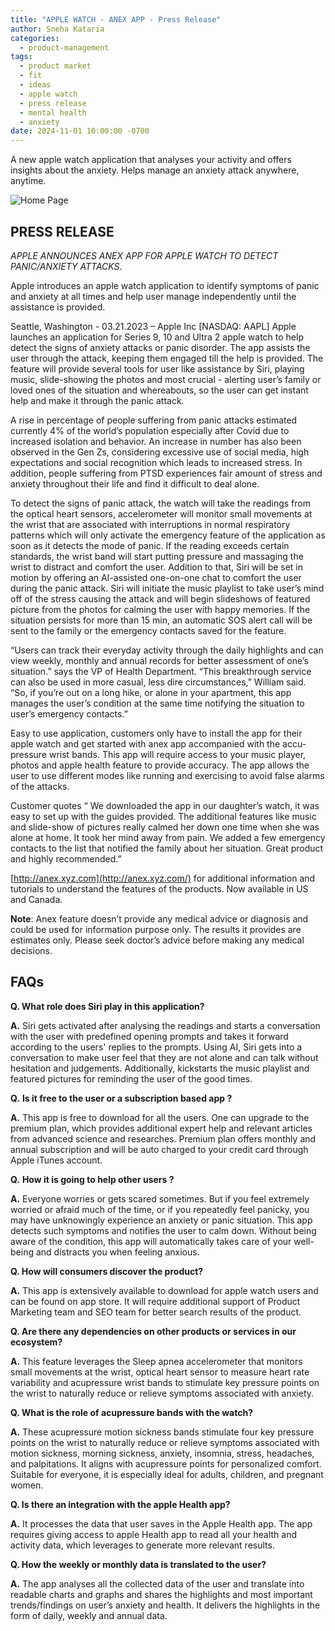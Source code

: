 ```yaml
---
title: "APPLE WATCH - ANEX APP - Press Release"
author: Sneha Kataria
categories: 
  - product-management
tags: 
  - product market 
  - fit 
  - ideas 
  - apple watch
  - press release 
  - mental health 
  - anxiety
date: 2024-11-01 10:00:00 -0700
---
```


A new apple watch application that analyses your activity and offers insights about the anxiety.
Helps manage an anxiety attack anywhere, anytime.

![Home Page](/blog/assets/apple_watch/home_page.jpg)

## **PRESS RELEASE**

*APPLE ANNOUNCES ANEX APP FOR APPLE WATCH TO DETECT PANIC/ANXIETY ATTACKS*.

Apple introduces an apple watch application to identify symptoms of panic and anxiety at all times and help user manage
independently until the assistance is provided.

Seattle, Washington - 03.21.2023 – Apple Inc [NASDAQ: AAPL] Apple launches an application for Series 9, 10 and Ultra 
2 apple watch to help detect the signs of anxiety attacks or panic disorder. The app assists the user through the 
attack, keeping them engaged till the help is provided. The feature will provide several tools for user like assistance
by Siri, playing music, slide-showing the photos and most crucial - alerting user’s family or loved ones of the
situation and whereabouts, so the user can get instant help and make it through the panic attack.

A rise in percentage of people suffering from panic attacks estimated currently 4% of the world’s population especially
after Covid due to increased isolation and behavior. An increase in number has also been observed in the Gen Zs,
considering excessive use of social media, high expectations and social recognition which leads to increased stress.
In addition, people suffering from PTSD experiences fair amount of stress and anxiety throughout their life and find
it difficult to deal alone.

To detect the signs of panic attack, the watch will take the readings from the optical heart sensors, accelerometer
will monitor small movements at the wrist that are associated with interruptions in normal respiratory patterns which
will only activate the emergency feature of the application as soon as it detects the mode of panic. If the reading
exceeds certain standards, the wrist band will start putting pressure and massaging the wrist to distract and comfort
the user.  Addition to that, Siri will be set in motion by offering an AI-assisted one-on-one chat to comfort the user
during the panic attack. Siri will initiate the music playlist  to take user’s mind off of the stress causing the
attack and will begin slideshows of featured picture from the photos for calming the user with happy memories. If the
situation persists for more than 15 min, an automatic SOS alert call will be sent to the family or the emergency
contacts saved for the feature.

“Users can track their everyday activity through the daily highlights and can view weekly, monthly and annual records
for better assessment of one’s situation.” says the VP of Health Department. “This breakthrough service can also be 
used in more casual, less dire circumstances,” William said. “So, if you’re out on a long hike, or alone in your 
apartment, this app manages the user’s condition at the same time notifying the situation to user’s emergency contacts.”

Easy to use application, customers only have to install the app for their apple watch and get started with anex app
accompanied with the accu-pressure wrist bands. This app will require access to your music player, photos and apple
health feature to provide accuracy. The app allows the user to use different modes like running and exercising to avoid
false alarms of the attacks.

Customer quotes “ We downloaded the app in our daughter’s watch, it was easy to set up with the guides provided. The
additional features like music and slide-show of pictures really calmed her down one time when she was alone at home.
It took her mind away from pain. We added a few emergency contacts to the list that notified the family about her
situation. Great product and highly recommended.”

[http://anex.xyz.com](http://anex.xyz.com/)  for additional information and tutorials to understand the features of the
products. Now  available in US and Canada.

**Note**: Anex feature doesn’t provide any medical advice or diagnosis and could be used for information purpose only.
The results it provides are estimates only. Please seek doctor’s advice before making any medical decisions.

## **FAQs**

**Q. What role does Siri play in this application?**

**A.** Siri gets activated after analysing the readings and starts a conversation with the user with predefined opening
prompts and takes it forward according to the users' replies to the prompts. Using AI, Siri gets into a conversation
to make user feel that they are not alone and can talk without hesitation and judgements. Additionally, kickstarts the
music playlist and featured pictures for reminding the user of the good times.

**Q.** **Is it free to the user or a subscription based app ?**

**A.** This app is free to download for all the users. One can upgrade to the premium plan, which provides additional
expert help and relevant articles from advanced science and researches. Premium plan offers monthly and annual
subscription and will be auto charged to your credit card through Apple iTunes account.

**Q.** **How it is going to help other users ?**

**A.** Everyone worries or gets scared sometimes. But if you feel extremely worried or afraid much of the time, or
if you repeatedly feel panicky, you may have unknowingly experience an anxiety or panic situation. This app detects
such symptoms and notifies the user to calm down. Without being aware of the condition, this app will automatically
takes care of your well-being and distracts you when feeling anxious.

**Q. How will consumers discover the product?**

**A.** This app is extensively available to download for apple watch users and can be found on app store. It will
require additional support of Product Marketing team and SEO team for better search results of the product.

**Q. Are there any dependencies on other products or services in our ecosystem?**

**A.** This feature leverages the Sleep apnea accelerometer that monitors small movements at the wrist, optical heart
sensor to measure heart rate variability and acupressure wrist bands to stimulate key pressure points on the wrist to
naturally reduce or relieve symptoms associated with anxiety.

**Q. What is the role of acupressure bands with the watch?**

**A.** These acupressure motion sickness bands stimulate four key pressure points on the wrist to naturally reduce or
relieve symptoms associated with motion sickness, morning sickness, anxiety, insomnia, stress, headaches, and 
palpitations. It aligns with acupressure points for personalized comfort. Suitable for everyone, it is especially
ideal for adults, children, and pregnant women.

**Q. Is there an integration with the apple Health app?**

**A.** It processes the data that user saves in the Apple Health app. The app requires giving access to apple Health
app to read all your health and activity data, which leverages to generate more relevant results.

**Q. How the weekly or monthly data is translated to the user?**

**A.**  The app analyses all the collected data of the user and translate into readable charts and graphs and shares
the highlights and most important trends/findings on user’s anxiety and health. It delivers the highlights in the form
of daily, weekly and annual data.